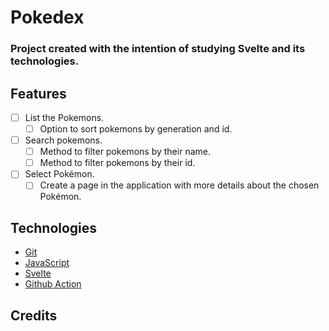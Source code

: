 # Pokedex

### Project created with the intention of studying Svelte and its technologies.

## Features
  - [ ] List the Pokemons.
      * [ ] Option to sort pokemons by generation and id.
  - [ ] Search pokemons.
      * [ ] Method to filter pokemons by their name.
      * [ ] Method to filter pokemons by their id.
  - [ ] Select Pokémon.
      * [ ] Create a page in the application with more details about the chosen Pokémon.
## Technologies
 - [Git](https://git-scm.com/downloads/guis)
 - [JavaScript](https://developer.mozilla.org/pt-BR/docs/Web/JavaScript)
 - [Svelte](https://svelte.dev/)
 - [Github Action](https://github.com/features/actions)
## Credits
